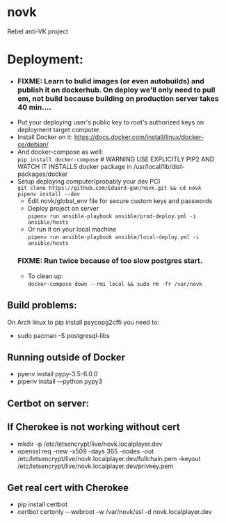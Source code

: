 # novk
Rebel anti-VK project

# Deployment:
 - ### FIXME: Learn to bulid images (or even autobuilds) and publish it on dockerhub. On deploy we'll only need to pull em, not build because building on production server takes 40 min....
 - Put your deploying user's public key to root's authorized keys on deployment target computer.
 - Install Docker on it: https://docs.docker.com/install/linux/docker-ce/debian/
 - And docker-compose as well:  
    `pip install docker-compose` # WARNING USE EXPLICITLY PIP2 AND WATCH IT INSTALLS docker package in /usr/local/lib/dist-packages/docker
 - Setup deploying computer(probably your dev PC)  
    `git clone https://github.com/Eduard-gan/novk.git && cd novk`  
    `pipenv install --dev`
     - Edit novk/global_env file for secure custom keys and passwords
     - Deploy project on server  
    `pipenv run ansible-playbook ansible/prod-deploy.yml -i ansible/hosts`
     - Or run it on your local machine  
    `pipenv run ansible-playbook ansible/local-deploy.yml -i ansible/hosts`
    ### FIXME: Run twice because of too slow postgres start. 
     - To clean up:  
    `docker-compose down --rmi local && sudo rm -fr /var/novk`


## Build problems:
On Arch linux to pip install psycopg2cffi you need to:
 - sudo pacman -S postgresql-libs

## Running outside of Docker
 - pyenv install pypy-3.5-6.0.0
 - pipenv install --python pypy3

## Certbot on server:

## If Cherokee is not working without cert
 - mkdir -p /etc/letsencrypt/live/novk.localplayer.dev
 - openssl req -new -x509 -days 365 -nodes -out /etc/letsencrypt/live/novk.localplayer.dev/fullchain.pem -keyout /etc/letsencrypt/live/novk.localplayer.dev/privkey.pem
 
## Get real cert with Cherokee
 - pip install certbot
 - certbot certonly --webroot -w /var/novk/ssl -d novk.localplayer.dev
